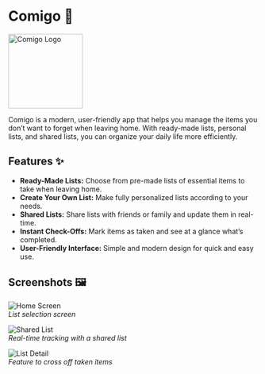 # Comigo 👜

<img src="assets/comigo_logo_wbG.png" alt="Comigo Logo" width="150">

Comigo is a modern, user-friendly app that helps you manage the items you don’t want to forget when leaving home. With ready-made lists, personal lists, and shared lists, you can organize your daily life more efficiently.


## Features ✨

- **Ready-Made Lists:** Choose from pre-made lists of essential items to take when leaving home.  
- **Create Your Own List:** Make fully personalized lists according to your needs.  
- **Shared Lists:** Share lists with friends or family and update them in real-time.  
- **Instant Check-Offs:** Mark items as taken and see at a glance what’s completed.  
- **User-Friendly Interface:** Simple and modern design for quick and easy use.  


## Screenshots 🖼️

![Home Screen](assets/screenshots/home.png)  
*List selection screen*  

![Shared List](assets/screenshots/shared.png)  
*Real-time tracking with a shared list*  

![List Detail](assets/screenshots/list-detail.png)  
*Feature to cross off taken items*  